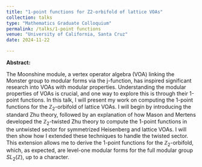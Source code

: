 ```yaml
---
title: "1-point functions for Z2-orbifold of lattice VOAs"
collection: talks
type: "Mathematics Graduate Colloquium"
permalink: /talks/1-point functions
venue: "University of California, Santa Cruz"
date: 2024-11-22

---
```


**Abstract:**

The Moonshine module, a vertex operator algebra (VOA) linking the Monster group to modular forms via the j-function, has inspired significant research into VOAs with modular properties. Understanding the modular properties of VOAs is crucial, and one way to explore this is through their 1-point functions. In this talk, I will present my work on computing the 1-point functions for the $\mathbb{Z}_2$-orbifold of lattice VOAs. I will begin by introducing the standard Zhu theory, followed by an explanation of how Mason and Mertens developed the $\mathbb{Z}_2$-twisted Zhu theory to compute the 1-point functions in the untwisted sector for symmetrized Heisenberg and lattice VOAs. I will then show how I extended these techniques to handle the twisted sector. This extension allows me to derive the 1-point functions for the $\mathbb{Z}_2$-orbifold, which, as expected, are level-one modular forms for the full modular group $SL_2(\mathbb{Z})$, up to a character.